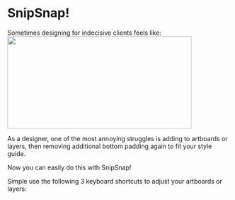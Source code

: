 # SnipSnap!
Sometimes designing for indecisive clients feels like:
<img src="https://media.giphy.com/media/hdra3g4bm6fAY/giphy.gif" width="416" height="208" />

As a designer, one of the most annoying struggles is adding to artboards or layers, then removing additional bottom padding again to fit your style guide.

Now you can easily do this with SnipSnap!

Simple use the following 3 keyboard shortcuts to adjust your artboards or layers:
